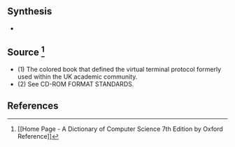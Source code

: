 ## Synthesis
- 
## Source [^1]
- (1) The colored book that defined the virtual terminal protocol formerly used within the UK academic community. 
- (2) See CD-ROM FORMAT STANDARDS.
## References

[^1]: [[Home Page - A Dictionary of Computer Science 7th Edition by Oxford Reference]]